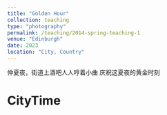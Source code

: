 ```yaml
---
title: "Golden Hour"
collection: teaching
type: "photography"
permalink: /teaching/2014-spring-teaching-1
venue: "Edinburgh"
date: 2023
location: "City, Country"
---
```


仲夏夜，街道上酒吧人人哼着小曲  庆祝这夏夜的黄金时刻

CityTime
======

